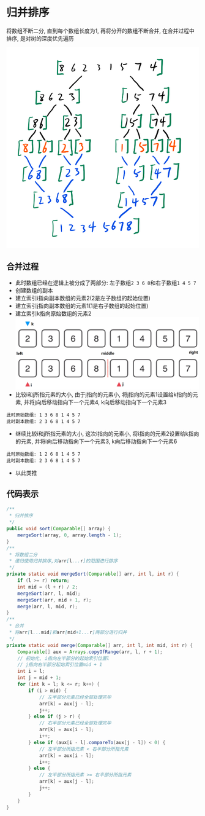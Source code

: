 # 归并排序

将数组不断二分, 直到每个数组长度为1,
再将分开的数组不断合并, 在合并过程中排序, 是对树的深度优先遍历

![](img/mergeSort.png)

## 合并过程

* 此时数组已经在逻辑上被分成了两部分: 左子数组`2 3 6 8`和右子数组`1 4 5 7`
* 创建数组的副本
* 建立索引i指向副本数组的元素2(2是左子数组的起始位置)
* 建立索引j指向副本数组的元素1(1是右子数组的起始位置)
* 建立索引k指向原始数组的元素2
![](img/mergeSort02.PNG)
* 比较i和j所指元素的大小, 由于j指向的元素小, 将j指向的元素1设置给k指向的元素, 并将j向后移动指向下一个元素4, k向后移动指向下一个元素3
```
此时原始数组: 1 3 6 8 1 4 5 7
此时副本数组: 2 3 6 8 1 4 5 7
```
* 继续比较i和j所指元素的大小, 这次i指向的元素小, 将i指向的元素2设置给k指向的元素, 并将i向后移动指向下一个元素3, k向后移动指向下一个元素6
```
此时原始数组: 1 2 6 8 1 4 5 7
此时副本数组: 2 3 6 8 1 4 5 7
```
* 以此类推

## 代码表示

```java
/**
 * 归并排序
 */
public void sort(Comparable[] array) {
    mergeSort(array, 0, array.length - 1);
}
/**
 * 将数组二分
 * 递归使用归并排序,对arr[l...r]的范围进行排序
 */
private static void mergeSort(Comparable[] arr, int l, int r) {
    if (l >= r) return;
    int mid = (l + r) / 2;
    mergeSort(arr, l, mid);
    mergeSort(arr, mid + 1, r);
    merge(arr, l, mid, r);
}
/**
 * 合并
 * 将arr[l...mid]和arr[mid+1...r]两部分进行归并
 */
private static void merge(Comparable[] arr, int l, int mid, int r) {
    Comparable[] aux = Arrays.copyOfRange(arr, l, r + 1);
    // 初始化, i指向左半部分的起始索引位置l
    // j指向右半部分起始索引位置mid + 1
    int i = l;
    int j = mid + 1;
    for (int k = l; k <= r; k++) {
        if (i > mid) {
            // 左半部分元素已经全部处理完毕
            arr[k] = aux[j - l];
            j++;
        } else if (j > r) {
            // 右半部分元素已经全部处理完毕
            arr[k] = aux[i - l];
            i++;
        } else if (aux[i - l].compareTo(aux[j - l]) < 0) {
            // 左半部分所指元素 < 右半部分所指元素
            arr[k] = aux[i - l];
            i++;
        } else {
            // 左半部分所指元素 >= 右半部分所指元素
            arr[k] = aux[j - l];
            j++;
        }
    }
}
```
